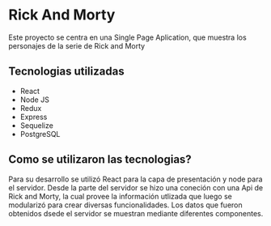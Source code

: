 # Rick And Morty

Este proyecto se centra en una Single Page Aplication, que muestra los personajes de la serie de Rick and Morty


## Tecnologias utilizadas
- React
- Node JS
- Redux
- Express
- Sequelize
- PostgreSQL

## Como se utilizaron las tecnologias?
Para su desarrollo se utilizó React para la capa de presentación y node para el servidor.
Desde la parte del servidor se hizo una coneción con una Api de Rick and Morty, la cual provee la información utlizada que luego se modularizó para crear diversas funcionalidades.
Los datos que fueron obtenidos dsede el servidor se muestran mediante diferentes componentes.

